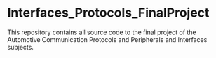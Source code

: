 # Interfaces_Protocols_FinalProject

This repository contains all source code to the final project of the Automotive Communication Protocols and Peripherals and Interfaces subjects.